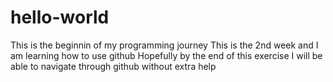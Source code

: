 # hello-world
This is the beginnin of my programming journey
This is the 2nd week and I am learning how to use github
Hopefully by the end of this exercise I will be able to navigate through github without extra help
